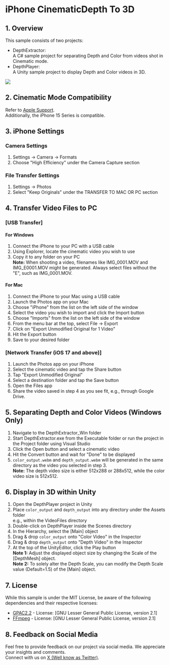 # iPhone CinematicDepth To 3D

## 1. Overview

This sample consists of two projects:
- DepthExtractor:  
A C# sample project for separating Depth and Color from videos shot in Cinematic mode.
- DepthPlayer:  
A Unity sample project to display Depth and Color videos in 3D.

[![](https://img.youtube.com/vi/MR8TF1z-nTg/0.jpg)](https://www.youtube.com/watch?v=MR8TF1z-nTg)

## 2. Cinematic Mode Compatibility
Refer to [Apple Support](https://support.apple.com/ja-jp/HT212778).  
Additionally, the iPhone 15 Series is compatible.

## 3. iPhone Settings

### Camera Settings
1. Settings -> Camera -> Formats
2. Choose "High Efficiency" under the Camera Capture section

### File Transfer Settings
1. Settings -> Photos
2. Select "Keep Originals" under the TRANSFER TO MAC OR PC section

## 4. Transfer Video Files to PC

### [USB Transfer]

#### For Windows
1. Connect the iPhone to your PC with a USB cable
2. Using Explorer, locate the cinematic video you wish to use
3. Copy it to any folder on your PC  
   **Note:** When shooting a video, filenames like IMG_0001.MOV and IMG_E0001.MOV might be generated. Always select files without the "E", such as IMG_0001.MOV.

#### For Mac
1. Connect the iPhone to your Mac using a USB cable
2. Launch the Photos app on your Mac
3. Choose "iPhone" from the list on the left side of the window
4. Select the video you wish to import and click the Import button
5. Choose "Imports" from the list on the left side of the window
6. From the menu bar at the top, select File -> Export
7. Click on "Export Unmodified Original for 1 Video"
8. Hit the Export button
9. Save to your desired folder

### [Network Transfer (iOS 17 and above)]
1. Launch the Photos app on your iPhone
2. Select the cinematic video and tap the Share button
3. Tap "Export Unmodified Original"
4. Select a destination folder and tap the Save button
5. Open the Files app
6. Share the video saved in step 4 as you see fit, e.g., through Google Drive.

## 5. Separating Depth and Color Videos (Windows Only)
1. Navigate to the DepthExtractor_Win folder
2. Start DepthExtractor.exe from the Executable folder or run the project in the Project folder using Visual Studio
3. Click the Open button and select a cinematic video
4. Hit the Convert button and wait for "Done" to be displayed
5. `color_output.webm` and `depth_output.webm` will be generated in the same directory as the video you selected in step 3.  
   **Note:** The depth video size is either 512x288 or 288x512, while the color video size is 512x512.

## 6. Display in 3D within Unity
1. Open the DepthPlayer project in Unity
2. Place `color_output` and `depth_output` into any directory under the Assets folder  
   e.g., within the VideoFiles directory
3. Double-click on DepthPlayer inside the Scenes directory
4. In the Hierarchy, select the [Main] object
5. Drag & drop `color_output` onto "Color Video" in the Inspector
6. Drag & drop `depth_output` onto "Depth Video" in the Inspector
7. At the top of the UnityEditor, click the Play button  
   **Note 1:** Adjust the displayed object size by changing the Scale of the [DepthMesh] object.  
   **Note 2:** To solely alter the Depth Scale, you can modify the Depth Scale value (Default=1.5) of the [Main] object.

## 7. License
While this sample is under the MIT License, be aware of the following dependencies and their respective licenses:
- [GPAC2.2](https://gpac.wp.imt.fr/) - License: [GNU Lesser General Public License, version 2.1]
- [FFmpeg](https://ffmpeg.org/) - License: [GNU Lesser General Public License, version 2.1]

## 8. Feedback on Social Media
Feel free to provide feedback on our project via social media. We appreciate your insights and comments.  
Connect with us on [X (Well know as Twitter)](https://twitter.com/Tks_Yoshinaga).
